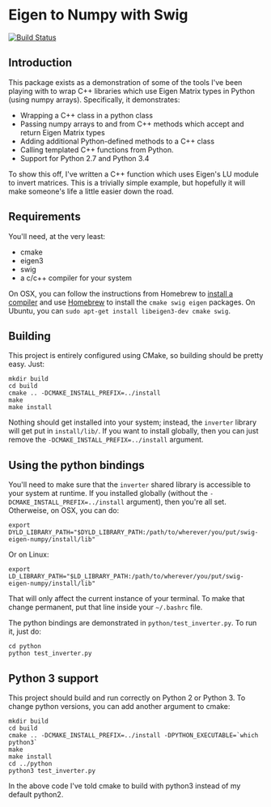 # Eigen to Numpy with Swig

[![Build Status](https://travis-ci.org/rdeits/swig-eigen-numpy.svg)](https://travis-ci.org/rdeits/swig-eigen-numpy)

## Introduction

This package exists as a demonstration of some of the tools I've been playing with to wrap C++ libraries which use Eigen Matrix types in Python (using numpy arrays). Specifically, it demonstrates:

* Wrapping a C++ class in a python class
* Passing numpy arrays to and from C++ methods which accept and return Eigen Matrix types
* Adding additional Python-defined methods to a C++ class
* Calling templated C++ functions from Python. 
* Support for Python 2.7 and Python 3.4

To show this off, I've written a C++ function which uses Eigen's LU module to invert matrices. This is a trivially simple example, but hopefully it will make someone's life a little easier down the road. 

## Requirements

You'll need, at the very least:

* cmake
* eigen3
* swig
* a c/c++ compiler for your system

On OSX, you can follow the instructions from Homebrew to [install a compiler](https://github.com/Homebrew/homebrew/blob/master/share/doc/homebrew/Installation.md#requirements) and use [Homebrew](http://brew.sh/) to install the `cmake swig eigen` packages. On Ubuntu, you can `sudo apt-get install libeigen3-dev cmake swig`. 

## Building

This project is entirely configured using CMake, so building should be pretty easy. Just:

	mkdir build
	cd build
	cmake .. -DCMAKE_INSTALL_PREFIX=../install
	make
	make install

Nothing should get installed into your system; instead, the `inverter` library will get put in `install/lib/`. If you want to install globally, then you can just remove the `-DCMAKE_INSTALL_PREFIX=../install` argument. 

## Using the python bindings

You'll need to make sure that the `inverter` shared library is accessible to your system at runtime. If you installed globally (without the `-DCMAKE_INSTALL_PREFIX=../install` argument), then you're all set. Otherweise, on OSX, you can do:

	export DYLD_LIBRARY_PATH="$DYLD_LIBRARY_PATH:/path/to/wherever/you/put/swig-eigen-numpy/install/lib"

Or on Linux:

	export LD_LIBRARY_PATH="$LD_LIBRARY_PATH:/path/to/wherever/you/put/swig-eigen-numpy/install/lib"

That will only affect the current instance of your terminal. To make that change permanent, put that line inside your `~/.bashrc` file. 

The python bindings are demonstrated in `python/test_inverter.py`. To run it, just do:

	cd python
	python test_inverter.py

## Python 3 support

This project should build and run correctly on Python 2 or Python 3. To change python versions, you can add another argument to cmake:

	mkdir build
	cd build
	cmake .. -DCMAKE_INSTALL_PREFIX=../install -DPYTHON_EXECUTABLE=`which python3`
	make
	make install
	cd ../python
	python3 test_inverter.py

In the above code I've told cmake to build with python3 instead of my default python2. 
	
